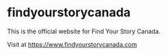 # findyourstorycanada

This is the official website for Find Your Story Canada.

Visit at https://www.findyourstorycanada.com
